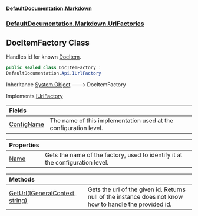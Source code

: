 #### [DefaultDocumentation.Markdown](index.md 'index')
### [DefaultDocumentation.Markdown.UrlFactories](index.md#DefaultDocumentation.Markdown.UrlFactories 'DefaultDocumentation.Markdown.UrlFactories')

## DocItemFactory Class

Handles id for known [DocItem](https://github.com/Doraku/DefaultDocumentation/blob/master/documentation/api/DocItem.md 'DefaultDocumentation.Models.DocItem').

```csharp
public sealed class DocItemFactory :
DefaultDocumentation.Api.IUrlFactory
```

Inheritance [System.Object](https://docs.microsoft.com/en-us/dotnet/api/System.Object 'System.Object') &#129106; DocItemFactory

Implements [IUrlFactory](https://github.com/Doraku/DefaultDocumentation/blob/master/documentation/api/IUrlFactory.md 'DefaultDocumentation.Api.IUrlFactory')

| Fields | |
| :--- | :--- |
| [ConfigName](DocItemFactory.ConfigName.md 'DefaultDocumentation.Markdown.UrlFactories.DocItemFactory.ConfigName') | The name of this implementation used at the configuration level. |

| Properties | |
| :--- | :--- |
| [Name](DocItemFactory.Name.md 'DefaultDocumentation.Markdown.UrlFactories.DocItemFactory.Name') | Gets the name of the factory, used to identify it at the configuration level. |

| Methods | |
| :--- | :--- |
| [GetUrl(IGeneralContext, string)](DocItemFactory.GetUrl(IGeneralContext,string).md 'DefaultDocumentation.Markdown.UrlFactories.DocItemFactory.GetUrl(DefaultDocumentation.IGeneralContext, string)') | Gets the url of the given id. Returns null of the instance does not know how to handle the provided id. |
